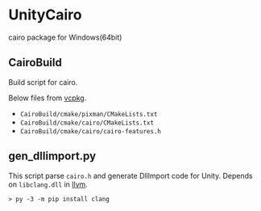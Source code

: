 # UnityCairo

cairo package for Windows(64bit)

## CairoBuild
Build script for cairo.

Below files from [vcpkg](https://github.com/Microsoft/vcpkg). 

* `CairoBuild/cmake/pixman/CMakeLists.txt`
* `CairoBuild/cmake/cairo/CMakeLists.txt`
* `CairoBuild/cmake/cairo/cairo-features.h`

## gen_dllimport.py
This script parse `cairo.h` and generate DllImport code for Unity.
Depends on `libclang.dll` in [llvm](http://releases.llvm.org/).

```
> py -3 -m pip install clang
```

